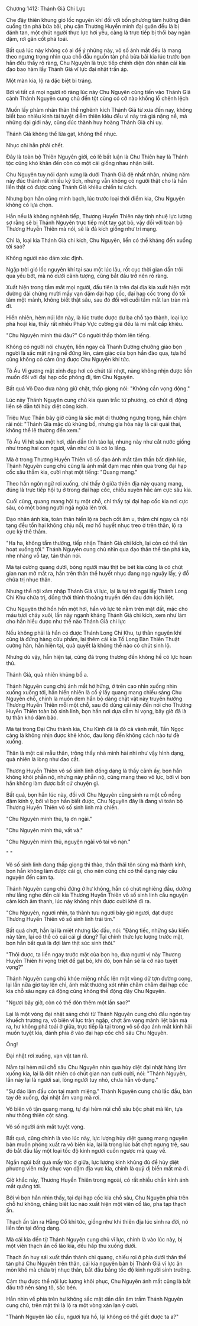 




Chương 1412: Thánh Giả Chi Lực


Che đậy thiên khung gió lốc nguyên khí đối với bốn phương tám hướng điên cuồng tàn phá bừa bãi, phụ cận Thương Huyền minh đại quân đều là bị đánh tan, một chút người thực lực hơi yếu, càng là trực tiếp bị thổi bay ngàn dặm, rơi gân cốt phá toái.

Bất quá lúc này không có ai để ý những này, vô số ánh mắt đều là mang theo ngưng trọng nhìn qua chỗ đầu nguồn tàn phá bừa bãi kia lúc trước bọn hắn đều thấy rõ ràng, Chu Nguyên là trực tiếp chính diện đón nhận cái kia đạo bao hàm lấy Thánh Giả vĩ lực đại nhật trấn áp.

Một màn kia, lộ ra đặc biệt bi tráng.

Bởi vì tất cả mọi người rõ ràng lúc này Chu Nguyên cùng tiến vào Thánh Giả cảnh Thánh Nguyên cung chủ đến tột cùng có cỡ nào khổng lồ chênh lệch

Muốn lấy phàm nhân thân thể nghênh kích Thánh Giả từ xưa đến nay, không biết bao nhiêu kinh tài tuyệt diễm thiên kiêu đều vì này trả giá nặng nề, mà những đại giới này, cũng đúc thành huy hoàng Thánh Giả chi uy.

Thánh Giả không thể lừa gạt, không thể nhục.

Nhục chi hẳn phải chết.

Đây là toàn bộ Thiên Nguyên giới, có lẽ bất luận là Chư Thiên hay là Thánh tộc cũng khó khăn đến còn có một cái giống nhau nhận biết.

Chu Nguyên tuy nói danh xưng là dưới Thánh Giả đệ nhất nhân, những năm này đúc thành rất nhiều kỳ tích, nhưng vẫn không có người thật cho là hắn liền thật có được cùng Thánh Giả khiêu chiến tư cách.

Nhưng bọn hắn cũng minh bạch, lúc trước loại thời điểm kia, Chu Nguyên không có lựa chọn.

Hắn nếu là không nghênh tiếp, Thương Huyền Thiên này tinh nhuệ lực lượng sợ rằng sẽ bị Thánh Nguyên trực tiếp một tay gạt bỏ, vậy đối với toàn bộ Thương Huyền Thiên mà nói, sẽ là đả kích giống như trí mạng.

Chỉ là, loại kia Thánh Giả chi kích, Chu Nguyên, liền có thể kháng đến xuống tới sao?

Không người nào dám xác định.

Ngập trời gió lốc nguyên khí tại sau một lúc lâu, rốt cục thời gian dần trôi qua yếu bớt, mà nó dưới cảnh tượng, cũng bắt đầu trở nên rõ ràng.

Xuất hiện trong tầm mắt mọi người, đầu tiên là trên đại địa kia xuất hiện một đường dài chừng mười mấy vạn dặm đại hạp cốc, đại hạp cốc trong đó tối tăm một mảnh, không biết thật sâu, sau đó đối với cuối tầm mắt lan tràn mà đi.

Hiển nhiên, hẻm núi lớn này, là lúc trước được dư ba chỗ tạo thành, loại lực phá hoại kia, thấy rất nhiều Pháp Vực cường giả đều là mí mắt cấp khiêu.

"Chu Nguyên minh thủ đâu?" Có người thấp thỏm lên tiếng.

Không có người nói chuyện, liền ngay cả Thanh Dương chưởng giáo bọn người là sắc mặt nặng nề đứng lên, cảm giác của bọn hắn đảo qua, tựa hồ cũng không có cảm ứng được Chu Nguyên khí tức.

Tô Ấu Vi gương mặt xinh đẹp hơi có chút tái nhợt, nàng không nhịn được liền muốn đối với đại hạp cốc phóng đi, tìm Chu Nguyên.

Bất quá Võ Dao đưa nàng giữ chặt, thấp giọng nói: "Không cần vọng động."

Lúc này Thánh Nguyên cung chủ kia quan trắc tứ phương, có chút dị động liền sẽ dẫn tới hủy diệt công kích.

Triệu Mục Thần bây giờ cũng là sắc mặt dị thường ngưng trọng, hắn chậm rãi nói: "Thánh Giả mặc dù khủng bố, nhưng gia hỏa này là cái quái thai, không thể lẽ thường đến xem."

Tô Ấu Vi hít sâu một hơi, dần dần tỉnh táo lại, nhưng này như cắt nước giống như trong hai con ngươi, vẫn như cũ là có lo lắng.

Mà ở trong Thương Huyền Thiên vô số đạo ánh mắt tâm thần bất định lúc, Thánh Nguyên cung chủ cũng là ánh mắt đạm mạc nhìn qua trong đại hạp cốc sâu thẳm kia, cười nhạt một tiếng: "Quang mang."

Theo hắn ngôn ngữ rơi xuống, chỉ thấy ở giữa thiên địa này quang mang, đúng là trực tiếp hội tụ ở trong đại hạp cốc, chiếu xuyên hắc ám cực sâu kia.

Cuối cùng, quang mang hội tụ một chỗ, chỉ thấy tại đại hạp cốc kia nơi cực sâu, có một bóng người ngã ngửa lên trời.

Đạo nhân ảnh kia, toàn thân hiển lộ ra bạch cốt âm u, thậm chí ngay cả nội tạng đều tổn hại không chịu nổi, mơ hồ huyết nhục treo ở trên thân, lộ ra cực kỳ thê thảm.

"Ha ha, không tầm thường, tiếp nhận Thánh Giả chi kích, lại còn có thể tàn hoạt xuống tới." Thánh Nguyên cung chủ nhìn qua đạo thân thể tàn phá kia, nhẹ nhàng vỗ tay, tán thán nói.

Mà tại cường quang dưới, bóng người máu thịt be bét kia cũng là có chút gian nan mở mắt ra, hắn trên thân thể huyết nhục đang ngọ nguậy lấy, ý đồ chữa trị nhục thân.

Nhưng thể nội xâm nhập Thánh Giả vĩ lực, lại là tại trở ngại lấy Thánh Long Chi Khu chữa trị, đồng thời thỉnh thoảng truyền đến đau đớn kịch liệt.

Chu Nguyên thở hổn hển một hơi, hắn vô lực té nằm trên mặt đất, mặc cho máu tươi chảy xuôi, lần này ngạnh kháng Thánh Giả chi kích, xem như làm cho hắn hiểu được như thế nào Thánh Giả chi lực

Nếu không phải là hắn có được Thánh Long Chi Khu, tự thân nguyên khí cũng là đứng hàng cửu phẩm, lại thêm cái kia Tổ Long Bàn Thiên Thuật cường hãn, hắn hiện tại, quả quyết là không thể nào có chút sinh lộ.

Nhưng dù vậy, hắn hiện tại, cũng đã trọng thương đến không hề có lực hoàn thủ.

Thánh Giả, quả nhiên khủng bố a.

Thánh Nguyên cung chủ ánh mắt hờ hững, ở trên cao nhìn xuống nhìn xuống xuống tới, hắn hiển nhiên là cố ý lấy quang mang chiếu sáng Chu Nguyên chỗ, chính là muốn đem hắn bộ dáng chật vật này truyền hướng Thương Huyền Thiên mỗi một chỗ, sau đó dùng cái này đến nói cho Thương Huyền Thiên toàn bộ sinh linh, bọn hắn nơi dựa dẫm hi vọng, bây giờ đã là tự thân khó đảm bảo.

Mà tại trong Đại Chu thành kia, Chu Kình đã là đỏ cả vành mắt, Tần Ngọc càng là không nhịn được khẽ khóc, đau lòng đến không cách nào tự đè xuống.

Thân là một cái mẫu thân, trông thấy nhà mình hài nhi như vậy hình dạng, quả nhiên là lòng như đao cắt.

Thương Huyền Thiên vô số sinh linh đồng dạng là thấy cảnh ấy, bọn hắn không khỏi phẫn nộ, nhưng này phẫn nộ, cũng mang theo vô lực, bởi vì bọn hắn không làm được bất cứ chuyện gì.

Bất quá, bọn hắn lúc này, đối với Chu Nguyên cũng sinh ra một cỗ nồng đậm kính ý, bởi vì bọn hắn biết được, Chu Nguyên đây là đang vì toàn bộ Thương Huyền Thiên vô số sinh linh mà chiến.

"Chu Nguyên minh thủ, tạ ơn ngài."

"Chu Nguyên minh thủ, vất vả."

"Chu Nguyên minh thủ, nguyện ngài vô tai vô nạn."

" "

Vô số sinh linh đang thấp giọng thì thào, thần thái tôn sùng mà thành kính, bọn hắn không làm được cái gì, cho nên cũng chỉ có thể dạng này cầu nguyện đến cảm tạ.

Thánh Nguyên cung chủ đứng ở hư không, hắn có chút nghiêng đầu, dường như lắng nghe đến cái kia Thương Huyền Thiên vô số sinh linh cầu nguyện cảm kích âm thanh, lúc này không nhịn được cười khẽ đi ra.

"Chu Nguyên, ngươi nhìn, ta thành tựu ngươi bây giờ ngươi, đạt được Thương Huyền Thiên vô số sinh linh trái tim."

Bất quá chợt, hắn lại là miệt nhưng lắc đầu, nói: "Đáng tiếc, những sâu kiến này tâm, lại có thể có cái cái gì dùng? Tại chính thức lực lượng trước mặt, bọn hắn bất quá là đợi làm thịt súc sinh thôi."

"Thôi được, ta liền ngay trước mặt của bọn họ, đưa ngươi vị này Thương Huyền Thiên hi vọng triệt để gạt bỏ, khi đó, bọn hắn sẽ là cỡ nào tuyệt vọng?"

Thánh Nguyên cung chủ khóe miệng nhấc lên một vòng dữ tợn đường cong, lại lần nữa giơ tay lên chỉ, ánh mắt thương xót nhìn chằm chằm đại hạp cốc kia chỗ sâu ngay cả động cũng không thể động đậy Chu Nguyên.

"Ngươi bây giờ, còn có thể đón thêm một lần sao?"

Lại là một vòng đại nhật sáng chói từ Thánh Nguyên cung chủ đầu ngón tay khuếch trương ra, vô biên vĩ lực tràn ngập, chợt ầm vang mãnh liệt bắn mà ra, hư không phá toái ở giữa, trực tiếp là tại trong vô số đạo ánh mắt kinh hãi muốn tuyệt kia, đánh phía ở vào đại hạp cốc chỗ sâu Chu Nguyên.

Ông!

Đại nhật rơi xuống, vạn vật tan rã.

Nằm tại hẻm núi chỗ sâu Chu Nguyên nhìn qua hủy diệt đại nhật hàng lâm xuống kia, lại là đột nhiên có chút gian nan cười cười, nói: "Thánh Nguyên, lần này lại là ngươi sai, lòng người tuy nhỏ, chưa hẳn vô dụng."

"Sự đáo lâm đầu còn tại mạnh miệng." Thánh Nguyên cung chủ lắc đầu, bàn tay đè xuống, đại nhật ầm vang mà rơi.

Vô biên vô tận quang mang, tự đại hẻm núi chỗ sâu bộc phát mà lên, tựa như thông thiên cột sáng.

Vô số người ánh mắt tuyệt vọng.

Bất quá, cũng chính là vào lúc này, lực lượng hủy diệt quang mang nguyên bản muốn phóng xuất ra vô biên kia, lại là trong lúc bất chợt ngưng trệ, sau đó bắt đầu lấy một loại tốc độ kinh người cuốn ngược mà quay về.

Ngắn ngủi bất quá mấy tức ở giữa, lực lượng kinh khủng đủ để hủy diệt phương viên mấy chục vạn dặm địa vực kia, chính là quỷ dị biến mất mà đi.

Giờ khắc này, Thương Huyền Thiên trong ngoài, có rất nhiều chấn kinh ánh mắt quăng tới.

Bởi vì bọn hắn nhìn thấy, tại đại hạp cốc kia chỗ sâu, Chu Nguyên phía trên chỗ hư không, chẳng biết lúc nào xuất hiện một viên cổ lão, pha tạp thạch ấn.

Thạch ấn tản ra Hằng Cổ khí tức, giống như khi thiên địa lúc sinh ra đời, nó liền tồn tại đồng dạng.

Mà cái kia đến từ Thánh Nguyên cung chủ vĩ lực, chính là vào lúc này, bị một viên thạch ấn cổ lão kia, đều hấp thu xuống dưới.

Thạch ấn huy sái xuất thần thánh chi quang, chiếu rọi ở phía dưới thân thể tàn phá Chu Nguyên trên thân, cái kia nguyên bản bị Thánh Giả vĩ lực ăn mòn khó mà chữa trị nhục thân, bắt đầu bằng tốc độ kinh người sinh trưởng.

Cảm thụ được thể nội lực lượng khôi phục, Chu Nguyên ánh mắt cũng là bắt đầu trở nên sáng tỏ, sắc bén.

Hắn nhìn về phía trên hư không sắc mặt dần dần âm trầm Thánh Nguyên cung chủ, trên mặt thì là lộ ra một vòng xán lạn ý cười.

"Thánh Nguyên lão cẩu, ngươi tựa hồ, lại không có thể giết được ta a?"




